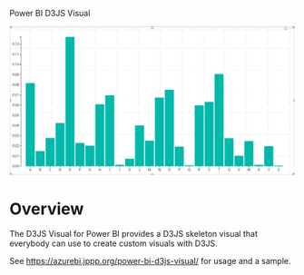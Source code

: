 Power BI D3JS Visual

![](assets/Screenshot.png)

# Overview

The D3JS Visual for Power BI provides a D3JS skeleton visual that everybody can use to create custom visuals with D3JS.

See https://azurebi.jppp.org/power-bi-d3js-visual/ for usage and a sample.